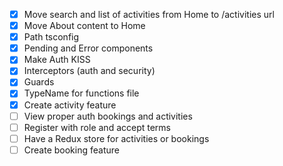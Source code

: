 - [x] Move search and list of activities from Home to /activities url
- [x] Move About content to Home
- [x] Path tsconfig
- [x] Pending and Error components
- [x] Make Auth KISS
- [x] Interceptors (auth and security)
- [x] Guards
- [x] TypeName for functions file
- [x] Create activity feature
- [ ] View proper auth bookings and activities
- [ ] Register with role and accept terms
- [ ] Have a Redux store for activities or bookings
- [ ] Create booking feature
